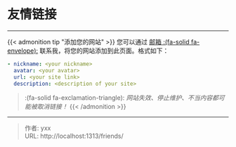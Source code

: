 # 友情链接


---

{{< admonition tip "添加您的网站" >}}
您可以通过 [邮箱 :(fa-solid fa-envelope):](mailto:yangxx@88.com) 联系我，将您的网站添加到此页面。格式如下：

```yml
- nickname: <your nickname>
  avatar: <your avatar>
  url: <your site link>
  description: <description of your site>
```

> :(fa-solid fa-exclamation-triangle): *网站失效、停止维护、不当内容都可能被取消链接！*
{{< /admonition >}}

---

> 作者: yxx  
> URL: http://localhost:1313/friends/  

